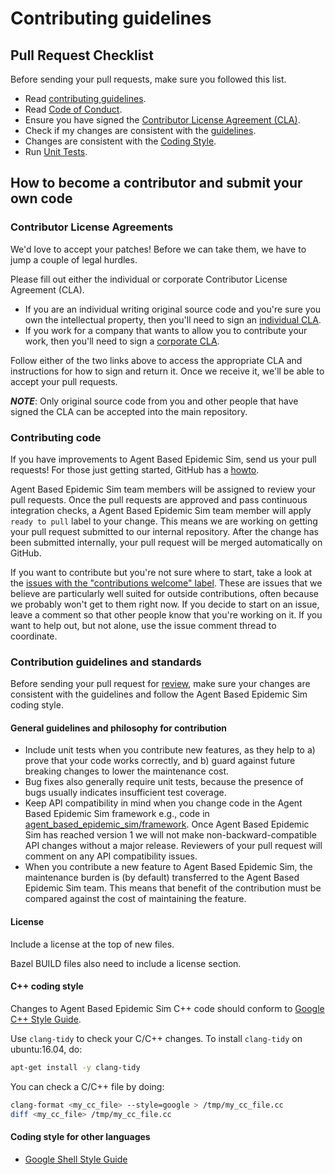 # Contributing guidelines

## Pull Request Checklist

Before sending your pull requests, make sure you followed this list.

-   Read [contributing guidelines](CONTRIBUTING.md).
-   Read [Code of Conduct](CODE_OF_CONDUCT.md).
-   Ensure you have signed the
    [Contributor License Agreement (CLA)](https://cla.developers.google.com/).
-   Check if my changes are consistent with the
    [guidelines](https://github.com/google/agent_based_epidemic_sim/blob/master/CONTRIBUTING.md#general-guidelines-and-philosophy-for-contribution).
-   Changes are consistent with the
    [Coding Style](https://github.com/google/agent_based_epidemic_sim/blob/master/CONTRIBUTING.md#c-coding-style).
-   Run
    [Unit Tests](https://github.com/google/agent_based_epidemic_sim/blob/master/CONTRIBUTING.md#running-unit-tests).

## How to become a contributor and submit your own code

### Contributor License Agreements

We'd love to accept your patches! Before we can take them, we have to jump a
couple of legal hurdles.

Please fill out either the individual or corporate Contributor License Agreement
(CLA).

*   If you are an individual writing original source code and you're sure you
    own the intellectual property, then you'll need to sign an
    [individual CLA](https://code.google.com/legal/individual-cla-v1.0.html).
*   If you work for a company that wants to allow you to contribute your work,
    then you'll need to sign a
    [corporate CLA](https://code.google.com/legal/corporate-cla-v1.0.html).

Follow either of the two links above to access the appropriate CLA and
instructions for how to sign and return it. Once we receive it, we'll be able to
accept your pull requests.

***NOTE***: Only original source code from you and other people that have signed
the CLA can be accepted into the main repository.

### Contributing code

If you have improvements to Agent Based Epidemic Sim, send us your pull
requests! For those just getting started, GitHub has a
[howto](https://help.github.com/articles/using-pull-requests/).

Agent Based Epidemic Sim team members will be assigned to review your pull
requests. Once the pull requests are approved and pass continuous integration
checks, a Agent Based Epidemic Sim team member will apply `ready to pull` label
to your change. This means we are working on getting your pull request submitted
to our internal repository. After the change has been submitted internally, your
pull request will be merged automatically on GitHub.

If you want to contribute but you're not sure where to start, take a look at the
[issues with the "contributions welcome" label](https://github.com/google/agent_based_epidemic_sim/labels/stat%3Acontributions%20welcome).
These are issues that we believe are particularly well suited for outside
contributions, often because we probably won't get to them right now. If you
decide to start on an issue, leave a comment so that other people know that
you're working on it. If you want to help out, but not alone, use the issue
comment thread to coordinate.

### Contribution guidelines and standards

Before sending your pull request for
[review](https://github.com/google/agent_based_epidemic_sim/pulls), make sure
your changes are consistent with the guidelines and follow the Agent Based
Epidemic Sim coding style.

#### General guidelines and philosophy for contribution

*   Include unit tests when you contribute new features, as they help to a)
    prove that your code works correctly, and b) guard against future breaking
    changes to lower the maintenance cost.
*   Bug fixes also generally require unit tests, because the presence of bugs
    usually indicates insufficient test coverage.
*   Keep API compatibility in mind when you change code in the Agent Based
    Epidemic Sim framework e.g., code in
    [agent_based_epidemic_sim/framework](https://github.com/google/agent_based_epidemic_sim/tree/master/agent_based_epidemic_sim).
    Once Agent Based Epidemic Sim has reached version 1 we will not make
    non-backward-compatible API changes without a major release. Reviewers of
    your pull request will comment on any API compatibility issues.
*   When you contribute a new feature to Agent Based Epidemic Sim, the
    maintenance burden is (by default) transferred to the Agent Based Epidemic
    Sim team. This means that benefit of the contribution must be compared
    against the cost of maintaining the feature.

#### License

Include a license at the top of new files.

Bazel BUILD files also need to include a license section.

#### C++ coding style

Changes to Agent Based Epidemic Sim C++ code should conform to
[Google C++ Style Guide](https://google.github.io/styleguide/cppguide.html).

Use `clang-tidy` to check your C/C++ changes. To install `clang-tidy` on
ubuntu:16.04, do:

```bash
apt-get install -y clang-tidy
```

You can check a C/C++ file by doing:

```bash
clang-format <my_cc_file> --style=google > /tmp/my_cc_file.cc
diff <my_cc_file> /tmp/my_cc_file.cc
```

#### Coding style for other languages

*   [Google Shell Style Guide](https://google.github.io/styleguide/shell.xml)
